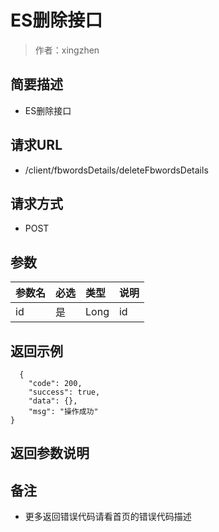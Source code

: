 # ES删除接口

> 作者：xingzhen

## 简要描述

- ES删除接口

## 请求URL
- /client/fbwordsDetails/deleteFbwordsDetails
  
## 请求方式
- POST 

## 参数

|参数名|必选|类型|说明|
|:----    |:---|:----- |-----   |
|id |是  |Long |id   |

## 返回示例 
``` 
  {
    "code": 200,
    "success": true,
    "data": {},
    "msg": "操作成功"
}
```


## 返回参数说明 





## 备注

- 更多返回错误代码请看首页的错误代码描述